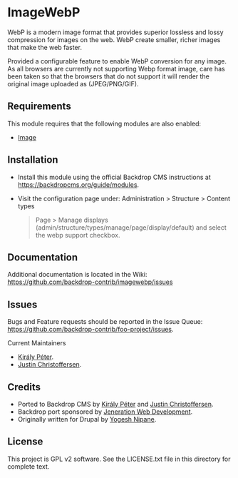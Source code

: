 ImageWebP
======================

WebP is a modern image format that provides superior lossless and lossy
compression for images on the web. WebP create smaller, richer images that make
the web faster.

Provided a configurable feature to enable WebP conversion for any image.
As all browsers are currently not supporting Webp format image, care has been
taken so that the browsers that do not support it will render the original image
uploaded as (JPEG/PNG/GIF).

Requirements
------------

This module requires that the following modules are also enabled:

 * [Image](https://docs.backdropcms.org/api/backdrop/core%21modules%21image%21image.module/1)

Installation
------------

- Install this module using the official Backdrop CMS instructions at
  https://backdropcms.org/guide/modules.

- Visit the configuration page under: Administration > Structure > Content types
  > Page > Manage displays (admin/structure/types/manage/page/display/default)
  and select the webp support checkbox.

Documentation
-------------

Additional documentation is located in the Wiki:
https://github.com/backdrop-contrib/imagewebp/issues

Issues
------

Bugs and Feature requests should be reported in the Issue Queue:
https://github.com/backdrop-contrib/foo-project/issues.

Current Maintainers
- [Király Péter](https://github.com/pkiraly).
- [Justin Christoffersen](https://github.com/larsdesigns).

Credits
-------

- Ported to Backdrop CMS by [Király Péter](https://github.com/pkiraly) and [Justin Christoffersen](https://github.com/larsdesigns).
- Backdrop port sponsored by [Jeneration Web Development](https://www.jenerationweb.com/).
- Originally written for Drupal by [Yogesh Nipane](https://www.drupal.org/u/nipany).

License
-------

This project is GPL v2 software.
See the LICENSE.txt file in this directory for complete text.

